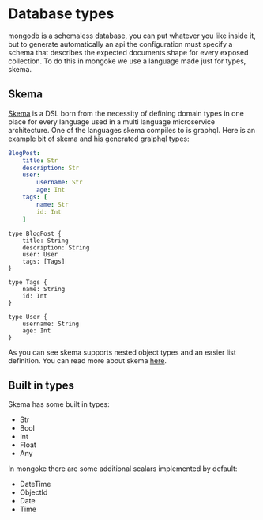 # Database types

mongodb is a schemaless database, you can put whatever you like inside it, but to generate automatically an api the configuration must specify a schema that describes the expected documents shape for every exposed collection.
To do this in mongoke we use a language made just for types, skema.

## Skema
[Skema](https://github.com/remorses/skema) is a DSL born from the necessity of defining domain types in one place for every language used in a multi language microservice architecture. One of the languages skema compiles to is graphql.
Here is an example bit of skema and his generated gralphql types:
```yml
BlogPost:
    title: Str
    description: Str
    user:
        username: Str
        age: Int
    tags: [
        name: Str
        id: Int
    ]
```
```gql
type BlogPost {
    title: String
    description: String
    user: User
    tags: [Tags]
}

type Tags {
    name: String
    id: Int
}

type User {
    username: String
    age: Int
}
```
As you can see skema supports nested object types and an easier list definition.
You can read more about skema [here](https://github.com/remorses/skema).

## Built in types
Skema has some built in types:
- Str
- Bool
- Int
- Float
- Any

In mongoke there are some additional scalars implemented by default:
- DateTime
- ObjectId
- Date
- Time

